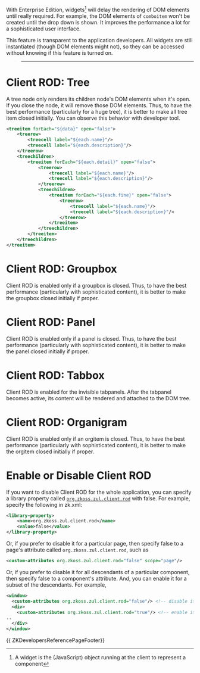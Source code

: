 

With Enterprise Edition, widgets[^1] will delay the rendering of DOM
elements until really required. For example, the DOM elements of
`comboitem` won't be created until the drop down is shown. It improves
the performance a lot for a sophisticated user interface.

This feature is transparent to the application developers. All widgets
are still instantiated (though DOM elements might not), so they can be
accessed without knowing if this feature is turned on.

> ------------------------------------------------------------------------
>
> <references/>

# Client ROD: Tree

A tree node only renders its children node's DOM elements when it's
open. If you close the node, it will remove those DOM elements. Thus, to
have the best performance (particularly for a huge tree), it is better
to make all tree item closed initially. You can observe this behavior
with developer tool.

```xml
<treeitem forEach="${data}" open="false">
    <treerow>
        <treecell label="${each.name}"/>
        <treecell label="${each.description}"/>
    </treerow>
    <treechildren>
        <treeitem forEach="${each.detail}" open="false">
            <treerow>
                <treecell label="${each.name}"/>
                <treecell label="${each.description}"/>
            </treerow>
            <treechildren>
                <treeitem forEach="${each.fine}" open="false">
                    <treerow>
                        <treecell label="${each.name}"/>
                        <treecell label="${each.description}"/>
                    </treerow>
                </treeitem>
            </treechildren>
        </treeitem>
    </treechildren>
</treeitem>
```

# Client ROD: Groupbox

Client ROD is enabled only if a groupbox is closed. Thus, to have the
best performance (particularly with sophisticated content), it is better
to make the groupbox closed initially if proper.

# Client ROD: Panel

Client ROD is enabled only if a panel is closed. Thus, to have the best
performance (particularly with sophisticated content), it is better to
make the panel closed initially if proper.

# Client ROD: Tabbox

Client ROD is enabled for the invisible tabpanels. After the tabpanel
becomes active, its content will be rendered and attached to the DOM
tree.

# Client ROD: Organigram

Client ROD is enabled only if an orgitem is closed. Thus, to have the
best performance (particularly with sophisticated content), it is better
to make the orgitem closed initially if proper.

# Enable or Disable Client ROD

If you want to disable Client ROD for the whole application, you can
specify a library property called
[`org.zkoss.zul.client.rod`]({{site.baseurl}}/zk_config_ref/org_zkoss_zul_client_rod)
with false. For example, specify the following in zk.xml:

```xml
<library-property>
    <name>org.zkoss.zul.client.rod</name>
    <value>false</value>
</library-property>
```

Or, if you prefer to disable it for a particular page, then specify
false to a page's attribute called `org.zkoss.zul.client.rod`, such as

```xml
<custom-attributes org.zkoss.zul.client.rod="false" scope="page"/>
```

Or, if you prefer to disable it for all descendants of a particular
component, then specify false to a component's attribute. And, you can
enable it for a subset of the descendants. For example,

```xml
<window>
  <custom-attributes org.zkoss.zul.client.rod="false"/> <!-- disable it for descendants of window -->
  <div>
    <custom-attributes org.zkoss.zul.client.rod="true"/> <!-- enable it for descendants of div -->
..
  </div>
</window>
```

{{ ZKDevelopersReferencePageFooter}}

[^1]: A widget is the (JavaScript) object running at the client to
    represent a component
